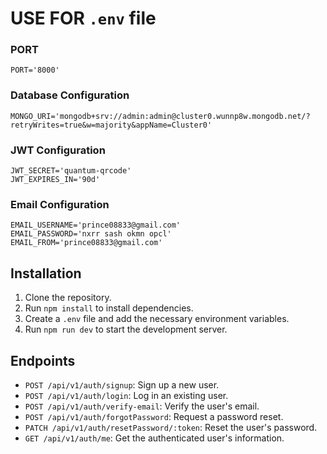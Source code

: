 # USE FOR `.env` file

### PORT
```.env
PORT='8000'
```

### Database Configuration
```.env
MONGO_URI='mongodb+srv://admin:admin@cluster0.wunnp8w.mongodb.net/?retryWrites=true&w=majority&appName=Cluster0'
```
### JWT Configuration
```.env
JWT_SECRET='quantum-qrcode'
JWT_EXPIRES_IN='90d'
```

### Email Configuration
```.env
EMAIL_USERNAME='prince08833@gmail.com'
EMAIL_PASSWORD='nxrr sash okmn opcl'
EMAIL_FROM='prince08833@gmail.com'
```

## Installation
1. Clone the repository.
2. Run `npm install` to install dependencies.
3. Create a `.env` file and add the necessary environment variables.
4. Run `npm run dev` to start the development server.

## Endpoints
- `POST /api/v1/auth/signup`: Sign up a new user.
- `POST /api/v1/auth/login`: Log in an existing user.
- `POST /api/v1/auth/verify-email`: Verify the user's email.
- `POST /api/v1/auth/forgotPassword`: Request a password reset.
- `PATCH /api/v1/auth/resetPassword/:token`: Reset the user's password.
- `GET /api/v1/auth/me`: Get the authenticated user's information.